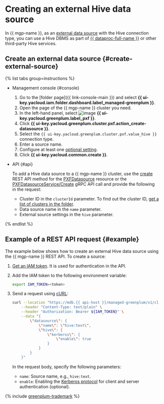 # Creating an external Hive data source

In {{ mgp-name }}, as an [external data source](../../concepts/external-tables.md#pxf-data-sources) with the Hive connection type, you can use a Hive DBMS as part of [{{ dataproc-full-name }}](../../../data-proc/index.yaml) or other third-party Hive services.

## Create an external data source {#create-external-source}

{% list tabs group=instructions %}

- Management console {#console}

    1. Go to the [folder page]({{ link-console-main }}) and select **{{ ui-key.yacloud.iam.folder.dashboard.label_managed-greenplum }}**.
    1. Open the page of the {{ mgp-name }} cluster you need.
    1. In the left-hand panel, select ![image](../../../_assets/console-icons/arrow-right-arrow-left.svg) **{{ ui-key.yacloud.greenplum.label_pxf }}**.
    1. Click **{{ ui-key.yacloud.greenplum.cluster.pxf.action_create-datasource }}**.
    1. Select the `{{ ui-key.yacloud.greenplum.cluster.pxf.value_hive }}` connection type.
    1. Enter a source name.
    1. Configure at least one [optional setting](../../concepts/settings-list.md#hive-settings).
    1. Click **{{ ui-key.yacloud.common.create }}**.

- API {#api}

    To add a Hive data source to a {{ mgp-name }} cluster, use the [create](../../api-ref/PXFDatasource/create.md) REST API method for the [PXFDatasource](../../api-ref/PXFDatasource/index.md) resource or the [PXFDatasourceService/Create](../../api-ref/grpc/PXFDatasource/create.md) gRPC API call and provide the following in the request:

    * Cluster ID in the `clusterId` parameter. To find out the cluster ID, [get a list of clusters in the folder](../cluster-list.md#list-clusters).
    * Data source name in the `name` parameter.
    * External source settings in the `hive` parameter.

{% endlist %}

## Example of a REST API request {#example}

The example below shows how to create an external Hive data source using the {{ mgp-name }} REST API. To create a source:

1. [Get an IAM token](../../../iam/operations/index.md#iam-tokens). It is used for authentication in the API.
1. Add the IAM token to the following environment variable:

    ```bash
    export IAM_TOKEN=<token>
    ```

1. Send a request using [cURL](https://curl.haxx.se):

    ```bash
    curl --location "https://mdb.{{ api-host }}/managed-greenplum/v1/clusters/<cluster_ID>/pxf_datasources" \
        --header "Content-Type: text/plain" \
        --header "Authorization: Bearer ${IAM_TOKEN}" \
        --data "{
            \"datasource\": {
                \"name\": \"hive:text\",
                \"hive\": {
                    \"kerberos\": {
                        \"enable\": true
                    }
                }
            }
        }"
    ```

    In the request body, specify the following parameters:

    * `name`: Source name, e.g., `hive:text`.
    * `enable`: Enabling the [Kerberos protocol](https://ru.wikipedia.org/wiki/Kerberos) for client and server authentication (optional).

{% include [greenplum-trademark](../../../_includes/mdb/mgp/trademark.md) %}
